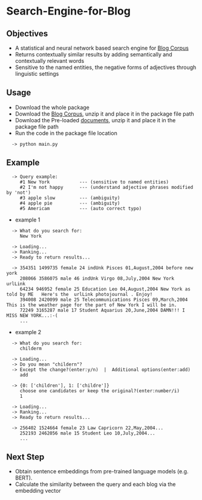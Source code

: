 # Search-Engine-for-Blog

## Objectives
* A statistical and neural network based search engine for [Blog Corpus](https://u.cs.biu.ac.il/~koppel/BlogCorpus.htm)
* Returns contextually similar results by adding semantically and contextually relevant words
* Sensitive to the named entities, the negative forms of adjectives through linguistic settings

## Usage
* Download the whole package
* Download the [Blog Corpus](https://u.cs.biu.ac.il/~koppel/BlogCorpus.htm), unzip it and place it in the package file path
* Download the Pre-loaded [documents](https://xiaozhubaoxian-my.sharepoint.com/:u:/g/personal/tan_ms_hellseed_eu/ESlEak6Z_HlAqr3uEH17O6YB3gUdpbTeqLDxXNxV_PYhKQ?e=VxFPmI), unzip it and place it in the package file path
* Run the code in the package file location
```
  -> python main.py
```

## Example

```
  -> Query example:
     #1 New York           --- (sensitive to named entities)
     #2 I'm not happy      --- (understand adjective phrases modified by 'not')
     #3 apple slow         --- (ambiguity)
     #4 apple pie          --- (ambiguity)
     #5 Americam           --- (auto correct typo)
```


* example 1
```  
  -> What do you search for:
     New York

  -> Loading...
  -> Ranking...
  -> Ready to return results...

  -> 354351 1499735 female 24 indUnk Pisces 01,August,2004 before new york 
     208066 3586075 male 46 indUnk Virgo 08,July,2004 New York   urlLink 
     64234 946952 female 25 Education Leo 04,August,2004 New York as told by ME   Here's the  urlLink photojournal . Enjoy! 
     394008 2420099 male 25 Telecommunications Pisces 09,March,2004 This is the weather page for the part of New York I will be in. 
     72249 3165287 male 17 Student Aquarius 20,June,2004 DAMN!!! I MISS NEW YORK...:-(
     ...
```

* example 2
```
  -> What do you search for:
     childerm

  -> Loading...
  -> Do you mean "childern"?
  -> Except the change?(enter:y/n)  |  Additional options(enter:add)
     add

  -> {0: ['children'], 1: ['childre']}
     choose one candidates or keep the original?(enter:number/i)
     1

  -> Loading...
  -> Ranking...
  -> Ready to return results...

  -> 256402 1524664 female 23 Law Capricorn 22,May,2004...
     252193 2462056 male 15 Student Leo 10,July,2004...
     ...
```

## Next Step
* Obtain sentence embeddings from pre-trained language models (e.g. BERT).
* Calculate the similarity between the query and each blog via the embedding vector

